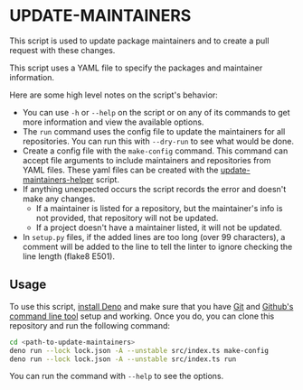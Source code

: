 # UPDATE-MAINTAINERS

This script is used to update package maintainers and to create a pull request
with these changes.

This script uses a YAML file to specify the packages and maintainer information.

Here are some high level notes on the script's behavior:

- You can use `-h` or `--help` on the script or on any of its commands to get
  more information and view the available options.
- The `run` command uses the config file to update the maintainers for all
  repositories. You can run this with `--dry-run` to see what would be done.
- Create a config file with the `make-config` command. This command can accept
  file arguments to include maintainers and repositories from YAML files. These
  yaml files can be created with the
  [update-maintainers-helper](../update-maintainers-helper/README.md) script.
- If anything unexpected occurs the script records the error and doesn't make
  any changes.
  - If a maintainer is listed for a repository, but the maintainer's info is not
    provided, that repository will not be updated.
  - If a project doesn't have a maintainer listed, it will not be updated.
- In `setup.py` files, if the added lines are too long (over 99 characters), a
  comment will be added to the line to tell the linter to ignore checking the
  line length (flake8 E501).

## Usage

To use this script, [install Deno](https://deno.land/) and make sure that you
have [Git](https://git-scm.com/) and
[Github's command line tool](https://github.com/cli/cli) setup and working. Once
you do, you can clone this repository and run the following command:

```bash
cd <path-to-update-maintainers>
deno run --lock lock.json -A --unstable src/index.ts make-config
deno run --lock lock.json -A --unstable src/index.ts run
```

You can run the command with `--help` to see the options.
